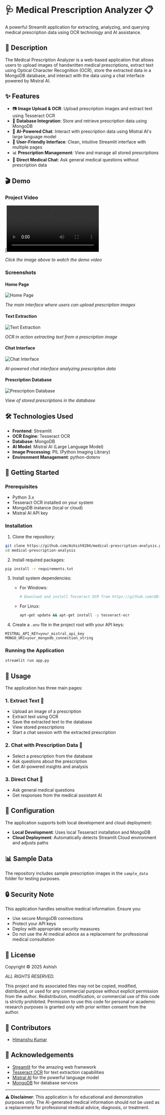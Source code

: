# 🩺 Medical Prescription Analyzer 📋

A powerful Streamlit application for extracting, analyzing, and querying medical prescription data using OCR technology and AI assistance.

## 📝 Description

The Medical Prescription Analyzer is a web-based application that allows users to upload images of handwritten medical prescriptions, extract text using Optical Character Recognition (OCR), store the extracted data in a MongoDB database, and interact with the data using a chat interface powered by Mistral AI.

## ✨ Features

- 📷 **Image Upload & OCR**: Upload prescription images and extract text using Tesseract OCR
- 💾 **Database Integration**: Store and retrieve prescription data using MongoDB
- 🤖 **AI-Powered Chat**: Interact with prescription data using Mistral AI's large language model
- 📱 **User-Friendly Interface**: Clean, intuitive Streamlit interface with multiple pages
- 📊 **Prescription Management**: View and manage all stored prescriptions
- 💬 **Direct Medical Chat**: Ask general medical questions without prescription data

## 🎬 Demo

### Project Video
[![Medical Prescription Analyzer Demo](screenshots/project_working.mkv)

*Click the image above to watch the demo video*

### Screenshots

#### Home Page
![Home Page](screenshots/home_page.png)

*The main interface where users can upload prescription images*

#### Text Extraction
![Text Extraction](screenshots/text_extraction.png)

*OCR in action extracting text from a prescription image*

#### Chat Interface
![Chat Interface](screenshots/chat_interface.png)

*AI-powered chat interface analyzing prescription data*

#### Prescription Database
![Prescription Database](screenshots/prescription_database.png)

*View of stored prescriptions in the database*

## 🛠️ Technologies Used

- **Frontend**: Streamlit
- **OCR Engine**: Tesseract OCR
- **Database**: MongoDB
- **AI Model**: Mistral AI (Large Language Model)
- **Image Processing**: PIL (Python Imaging Library)
- **Environment Management**: python-dotenv

## 🚀 Getting Started

### Prerequisites

- Python 3.x
- Tesseract OCR installed on your system
- MongoDB instance (local or cloud)
- Mistral AI API key

### Installation

1. Clone the repository:
```bash
git clone https://github.com/Ashish9204/medical-prescription-analysis.git
cd medical-prescription-analysis
```

2. Install required packages:
```bash
pip install -r requirements.txt
```

3. Install system dependencies:
   - For Windows:
     ```bash
     # Download and install Tesseract OCR from https://github.com/UB-Mannheim/tesseract/wiki
     ```
   - For Linux:
     ```bash
     apt-get update && apt-get install -y tesseract-ocr
     ```

4. Create a `.env` file in the project root with your API keys:
```
MISTRAL_API_KEY=your_mistral_api_key
MONGO_URI=your_mongodb_connection_string
```

### Running the Application

```bash
streamlit run app.py
```

## 📱 Usage

The application has three main pages:

### 1. Extract Text 📝
- Upload an image of a prescription
- Extract text using OCR
- Save the extracted text to the database
- View stored prescriptions
- Start a chat session with the extracted prescription

### 2. Chat with Prescription Data 💬
- Select a prescription from the database
- Ask questions about the prescription
- Get AI-powered insights and analysis

### 3. Direct Chat 🤖
- Ask general medical questions
- Get responses from the medical assistant AI

## 🔧 Configuration

The application supports both local development and cloud deployment:

- **Local Development**: Uses local Tesseract installation and MongoDB
- **Cloud Deployment**: Automatically detects Streamlit Cloud environment and adjusts paths

## 📊 Sample Data

The repository includes sample prescription images in the `sample_data` folder for testing purposes.

## 🔒 Security Note

This application handles sensitive medical information. Ensure you:
- Use secure MongoDB connections
- Protect your API keys
- Deploy with appropriate security measures
- Do not use the AI medical advice as a replacement for professional medical consultation

## 📄 License
Copyright © 2025 Ashish

*ALL RIGHTS RESERVED.*

This project and its associated files may not be copied, modified, distributed, or used for any commercial purpose without explicit permission from the author. Redistribution, modification, or commercial use of this code is strictly prohibited. Permission to use this code for personal or academic research purposes is granted only with prior written consent from the author.

## 👥 Contributors

- [Himanshu Kumar](https://github.com/dav1552)

## 🙏 Acknowledgements

- [Streamlit](https://streamlit.io/) for the amazing web framework
- [Tesseract OCR](https://github.com/tesseract-ocr/tesseract) for text extraction capabilities
- [Mistral AI](https://mistral.ai/) for the powerful language model
- [MongoDB](https://www.mongodb.com/) for database services

---

⚠️ **Disclaimer**: This application is for educational and demonstration purposes only. The AI-generated medical information should not be used as a replacement for professional medical advice, diagnosis, or treatment.

        

